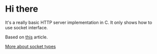 # Hi there
It's a really basic HTTP server implementation in C. It only shows how to use socket interface.

Based on [this](https://medium.com/from-the-scratch/http-server-what-do-you-need-to-know-to-build-a-simple-http-server-from-scratch-d1ef8945e4fa) article.

[More about socket types](https://stackoverflow.com/questions/5815675/what-is-sock-dgram-and-sock-stream)

